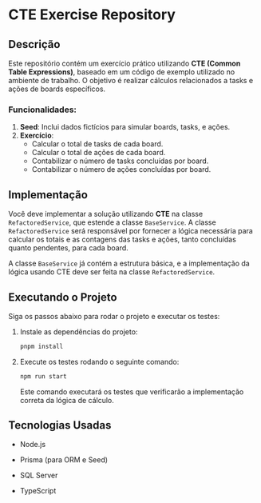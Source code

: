 # CTE Exercise Repository

## Descrição

Este repositório contém um exercício prático utilizando **CTE (Common Table Expressions)**, baseado em um código de exemplo utilizado no ambiente de trabalho. O objetivo é realizar cálculos relacionados a tasks e ações de boards específicos.

### Funcionalidades:

1. **Seed**: Inclui dados fictícios para simular boards, tasks, e ações.
2. **Exercício**:
   - Calcular o total de tasks de cada board.
   - Calcular o total de ações de cada board.
   - Contabilizar o número de tasks concluídas por board.
   - Contabilizar o número de ações concluídas por board.

## Implementação

Você deve implementar a solução utilizando **CTE** na classe `RefactoredService`, que estende a classe `BaseService`. A classe `RefactoredService` será responsável por fornecer a lógica necessária para calcular os totais e as contagens das tasks e ações, tanto concluídas quanto pendentes, para cada board.

A classe `BaseService` já contém a estrutura básica, e a implementação da lógica usando CTE deve ser feita na classe `RefactoredService`.

## Executando o Projeto

Siga os passos abaixo para rodar o projeto e executar os testes:

1. Instale as dependências do projeto:

   ```bash
   pnpm install
   ```

2. Execute os testes rodando o seguinte comando:

   ```bash
   npm run start
   ```

   Este comando executará os testes que verificarão a implementação correta da lógica de cálculo.

## Tecnologias Usadas

- Node.js
- Prisma (para ORM e Seed)

- SQL Server
- TypeScript
